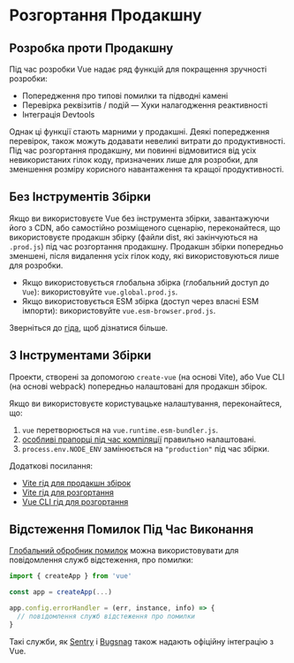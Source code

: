 # Розгортання Продакшну

## Розробка проти Продакшну

Під час розробки Vue надає ряд функцій для покращення зручності розробки:

- Попередження про типові помилки та підводні камені
- Перевірка реквізитів / подій
— Хуки налагодження реактивності
- Інтеграція Devtools

Однак ці функції стають марними у продакшні. Деякі попередження перевірок, також можуть додавати невеликі витрати до продуктивності. Під час розгортання продакшну, ми повинні відмовитися від усіх невикористаних гілок коду, призначених лише для розробки, для зменшення розміру корисного навантаження та кращої продуктивності.

## Без Інструментів Збірки

Якщо ви використовуєте Vue без інструмента збірки, завантажуючи його з CDN, або самостійно розміщеного сценарію, переконайтеся, що використовуєте продакшн збірку (файли dist, які закінчуються на `.prod.js`) під час розгортання продакшну. Продакшн збірки попередньо зменшені, після видалення усіх гілок коду, які використовуються лише для розробки.

- Якщо використовується глобальна збірка (глобальний доступ до `Vue`): використовуйте `vue.global.prod.js`.
- Якщо використовується ESM збірка (доступ через власні ESM імпорти): використовуйте `vue.esm-browser.prod.js`.

Зверніться до [гіда](https://github.com/vuejs/core/tree/main/packages/vue#which-dist-file-to-use), щоб дізнатися більше.

## З Інструментами Збірки

Проекти, створені за допомогою `create-vue` (на основі Vite), або Vue CLI (на основі webpack) попередньо налаштовані для продакшн збірок.

Якщо ви використовуєте користувацьке налаштування, переконайтеся, що:

1. `vue` перетворюється на `vue.runtime.esm-bundler.js`.
2. [особливі прапорці під час компіляції](https://github.com/vuejs/core/tree/main/packages/vue#bundler-build-feature-flags) правильно налаштовані.
3. <code>process.env<wbr>.NODE_ENV</code> замінюється на `"production"` під час збірки.

Додаткові посилання:

- [Vite гід для продакшн збірок](https://vitejs.dev/guide/build.html)
- [Vite гід для розгортання ](https://vitejs.dev/guide/static-deploy.html)
- [Vue CLI гід для розгортання](https://cli.vuejs.org/guide/deployment.html)

## Відстеження Помилок Під Час Виконання

[Глобальний обробник помилок](/api/application.html#app-config-errorhandler) можна використовувати для повідомлення служб відстеження, про помилки:

```js
import { createApp } from 'vue'

const app = createApp(...)

app.config.errorHandler = (err, instance, info) => {
  // повідомлення служб відстеження про помилки
}
```

Такі служби, як [Sentry](https://docs.sentry.io/platforms/javascript/guides/vue/) і [Bugsnag](https://docs.bugsnag.com/platforms/javascript/vue/) також надають офіційну інтеграцію з Vue.
